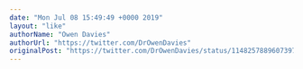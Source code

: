 ```yaml
---
date: "Mon Jul 08 15:49:49 +0000 2019"
layout: "like"
authorName: "Owen Davies"
authorUrl: "https://twitter.com/DrOwenDavies"
originalPost: "https://twitter.com/DrOwenDavies/status/1148257889607397382"
---
```

